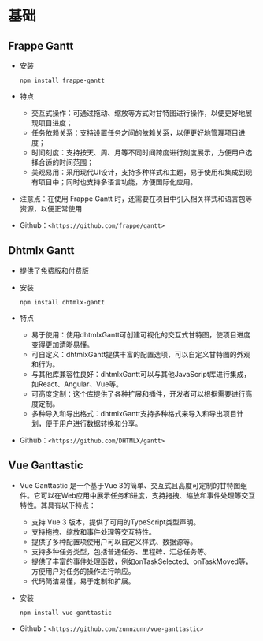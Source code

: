 # 基础

## Frappe Gantt

+ 安装

  ```shell
  npm install frappe-gantt
  ```

+ 特点

  + 交互式操作：可通过拖动、缩放等方式对甘特图进行操作，以便更好地展现项目进度；
  + 任务依赖关系：支持设置任务之间的依赖关系，以便更好地管理项目进度；
  + 时间刻度：支持按天、周、月等不同时间跨度进行刻度展示，方便用户选择合适的时间范围；
  + 美观易用：采用现代UI设计，支持多种样式和主题，易于使用和集成到现有项目中；同时也支持多语言功能，方便国际化应用。

+ 注意点：在使用 Frappe Gantt 时，还需要在项目中引入相关样式和语言包等资源，以便正常使用

+ Github：`<https://github.com/frappe/gantt>`

## Dhtmlx Gantt

+ 提供了免费版和付费版

+ 安装

  ```shell
  npm install dhtmlx-gantt
  ```

+ 特点

  + 易于使用：使用dhtmlxGantt可创建可视化的交互式甘特图，使项目进度变得更加清晰易懂。
  + 可自定义：dhtmlxGantt提供丰富的配置选项，可以自定义甘特图的外观和行为。
  + 与其他库兼容性良好：dhtmlxGantt可以与其他JavaScript库进行集成，如React、Angular、Vue等。
  + 可高度定制：这个库提供了各种扩展和插件，开发者可以根据需要进行高度定制。
  + 多种导入和导出格式：dhtmlxGantt支持多种格式来导入和导出项目计划，便于用户进行数据转换和分享。

+ Github：`<https://github.com/DHTMLX/gantt>`

## Vue Ganttastic

+ Vue Ganttastic 是一个基于Vue 3的简单、交互式且高度可定制的甘特图组件。它可以在Web应用中展示任务和进度，支持拖拽、缩放和事件处理等交互特性。其具有以下特点：

  + 支持 Vue 3 版本，提供了可用的TypeScript类型声明。
  + 支持拖拽、缩放和事件处理等交互特性。
  + 提供了多种配置项使用户可以自定义样式、数据源等。
  + 支持多种任务类型，包括普通任务、里程碑、汇总任务等。
  + 提供了丰富的事件处理函数，例如onTaskSelected、onTaskMoved等，方便用户对任务的操作进行响应。
  + 代码简洁易懂，易于定制和扩展。

+ 安装

  ```shell
  npm install vue-ganttastic
  ```

+ Github：`<https://github.com/zunnzunn/vue-ganttastic>`
